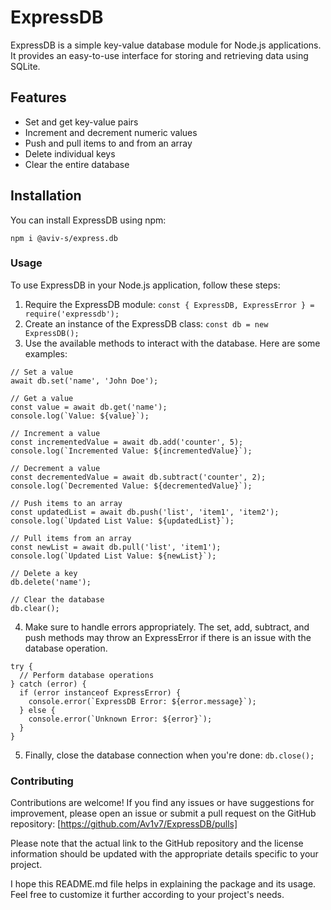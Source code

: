 ﻿# ExpressDB

ExpressDB is a simple key-value database module for Node.js applications. It provides an easy-to-use interface for storing and retrieving data using SQLite.

## Features

- Set and get key-value pairs
- Increment and decrement numeric values
- Push and pull items to and from an array
- Delete individual keys
- Clear the entire database

## Installation

You can install ExpressDB using npm:

```shell
npm i @aviv-s/express.db
```

### Usage
To use ExpressDB in your Node.js application, follow these steps:

1. Require the ExpressDB module: ```const { ExpressDB, ExpressError } = require('expressdb'); ```
2. Create an instance of the ExpressDB class: ```const db = new ExpressDB();```
3. Use the available methods to interact with the database. Here are some examples: 
```
// Set a value
await db.set('name', 'John Doe');

// Get a value
const value = await db.get('name');
console.log(`Value: ${value}`);

// Increment a value
const incrementedValue = await db.add('counter', 5);
console.log(`Incremented Value: ${incrementedValue}`);

// Decrement a value
const decrementedValue = await db.subtract('counter', 2);
console.log(`Decremented Value: ${decrementedValue}`);

// Push items to an array
const updatedList = await db.push('list', 'item1', 'item2');
console.log(`Updated List Value: ${updatedList}`);

// Pull items from an array
const newList = await db.pull('list', 'item1');
console.log(`Updated List Value: ${newList}`);

// Delete a key
db.delete('name');

// Clear the database
db.clear();
```
4. Make sure to handle errors appropriately. The set, add, subtract, and push methods may throw an ExpressError if there is an issue with the database operation.
```
try {
  // Perform database operations
} catch (error) {
  if (error instanceof ExpressError) {
    console.error(`ExpressDB Error: ${error.message}`);
  } else {
    console.error(`Unknown Error: ${error}`);
  }
}

```
5. Finally, close the database connection when you're done: ```db.close();```

### Contributing
Contributions are welcome! If you find any issues or have suggestions for improvement, please open an issue or submit a pull request on the GitHub repository: [https://github.com/Av1v7/ExpressDB/pulls]


Please note that the actual link to the GitHub repository and the license information should be updated with the appropriate details specific to your project.

I hope this README.md file helps in explaining the package and its usage. Feel free to customize it further according to your project's needs.
